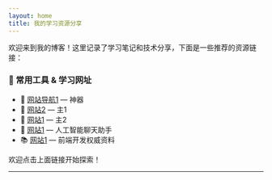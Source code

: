 ```yaml
---
layout: home
title: 我的学习资源分享
---
```


欢迎来到我的博客！这里记录了学习笔记和技术分享，下面是一些推荐的资源链接：

### 🔗 常用工具 & 学习网址

- 📘 [网站导航1](https://www.pdzy.cc/) — 神器
- 🧠 [网站2](https://www.pd22.cc/) — 主1
- 🧰 [网站1](https://www.pd33.cc/) — 主2
- 💬 [网站1](https://chat.openai.com/) — 人工智能聊天助手
- 📚 [网站1](https://developer.mozilla.org/) — 前端开发权威资料

欢迎点击上面链接开始探索！

---

